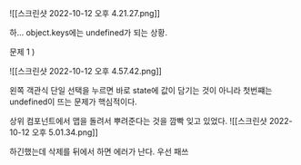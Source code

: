 ![[스크린샷 2022-10-12 오후 4.21.27.png]]

하... object.keys에는 undefined가 되는 상황.

문제 1 )

![[스크린샷 2022-10-12 오후 4.57.42.png]]

왼쪽 객관식 단일 선택을 누르면 바로 state에 값이 담기는 것이 아니라 첫번쨰는 undefined이 뜨는 문제가 핵심적이다. 

상위 컴포넌트에서 맵을 돌려서 뿌려준다는 것을 깜빡 잊고 있었다. 
![[스크린샷 2022-10-12 오후 5.01.34.png]]

하긴했는데 삭제를 뒤에서 하면 에러가 난다. 우선 패쓰 